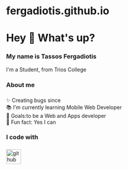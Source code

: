 # fergadiotis.github.io

<h1 align="left"> Hey 👋 What's up?</h1>

### My name is Tassos Fergadiotis
 I'm a Student, from Trios College

### About me

###

<p align="left">✨ Creating bugs since<br>📚 I'm currently learning Mobile Web Developer<br>🎯 Goals:to be a Web and Apps developer<br>🎲 Fun fact: Yes I can</p>

### I code with 

### <div align="left">
  <img src="https://www.bing.com/images/search?view=detailv2&form=SBIHVR&darkschemeovr=1&iss=sbi&q=imgurl:https%3A%2F%2Fgithub.githubassets.com%2Fassets%2FGitHub-Mark-ea2971cee799.png&pageurl=https%3A%2F%2Fgithub.com%2Flogos&pagetl=GitHub+Logos+and+Usage&imgalt=GitHub+Logomark&imgsz=200x199&selectedindex=1&id=https%3A%2F%2Fradxa.com%2Fcomponents%2Fgitoff.png&ccid=yCdM9Tdz&simid=608038099866099589&ck=E8F69E60F4AA4F9A72AFCD5B99097848&thid=OIP.yCdM9TdzWp6HRCgCJ9Ow-AAAAA&mediaurl=https%3A%2F%2Fradxa.com%2Fcomponents%2Fgitoff.png&exph=336&expw=336&cdnurl=https%3A%2F%2Fth.bing.com%2Fth%2Fid%2FR.c8274cf537735a9e8744280227d3b0f8%3Frik%3DzqotmfzcIg4YQw%26pid%3DImgRaw%26r%3D0&vt=2&sim=11" height="40" alt="github logo"/>
